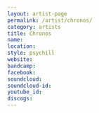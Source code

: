 ```yaml
---
layout: artist-page
permalink: /artist/chronos/
category: artists
title: Chronos
name: 
location: 
style: psychill
website: 
bandcamp: 
facebook: 
soundcloud: 
soundcloud-id: 
youtube_id: 
discogs: 
---
```

